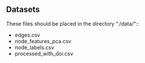 ## Datasets

These files should be placed in the directory "./data/"::

- edges.csv
- node_features_pca.csv
- node_labels.csv
- processed_with_doi.csv

